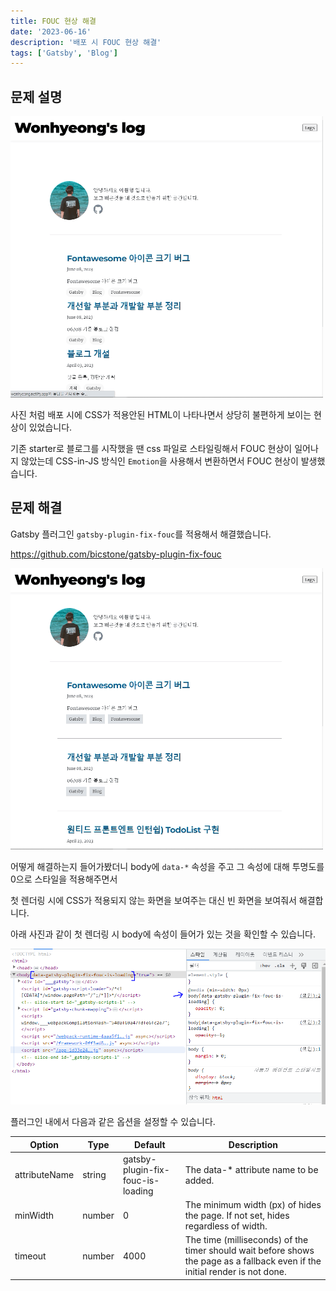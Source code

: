 ```yaml
---
title: FOUC 현상 해결
date: '2023-06-16'
description: '배포 시 FOUC 현상 해결'
tags: ['Gatsby', 'Blog']
---
```


## 문제 설명

![플러그인 적용 전](./assets/fix-fouc_before.gif)

사진 처럼 배포 시에 CSS가 적용안된 HTML이 나타나면서 상당히 불편하게 보이는 현상이 있었습니다.

기존 starter로 블로그를 시작했을 땐 css 파일로 스타일링해서 FOUC 현상이 일어나지 않았는데 CSS-in-JS 방식인 `Emotion`을 사용해서 변환하면서 FOUC 현상이 발생했습니다.

## 문제 해결

Gatsby 플러그인 `gatsby-plugin-fix-fouc`를 적용해서 해결했습니다.

<https://github.com/bicstone/gatsby-plugin-fix-fouc>

![플러그인 적용 후](./assets/fix-fouc_after.gif)

어떻게 해결하는지 들어가봤더니 body에 `data-*` 속성을 주고 그 속성에 대해 투명도를 0으로 스타일을 적용해주면서

첫 렌더링 시에 CSS가 적용되지 않는 화면을 보여주는 대신 빈 화면을 보여줘서 해결합니다.

아래 사진과 같이 첫 렌더링 시 body에 속성이 들어가 있는 것을 확인할 수 있습니다.

![body-data속성 값 확인](./assets/body_data.PNG)

플러그인 내에서 다음과 같은 옵션을 설정할 수 있습니다.

| Option        | Type   | Default                           | Description                                                                                                                  |
| ------------- | ------ | --------------------------------- | ---------------------------------------------------------------------------------------------------------------------------- |
| attributeName | string | gatsby-plugin-fix-fouc-is-loading | The data-\* attribute name to be added.                                                                                      |
| minWidth      | number | 0                                 | The minimum width (px) of hides the page. If not set, hides regardless of width.                                             |
| timeout       | number | 4000                              | The time (milliseconds) of the timer should wait before shows the page as a fallback even if the initial render is not done. |
